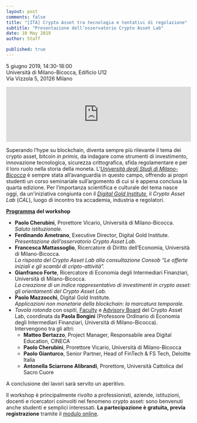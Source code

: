 ```yaml
---
layout: post
comments: false
title: "[ITA] Crypto Asset tra tecnologia e tentativi di regolazione"
subtitle: "Presentazione dell’osservatorio Crypto Asset Lab"
date: 10 May 2019
author: Staff

published: true
---
```


5 giugno 2019, 14:30-18:00  
Università di Milano-Bicocca, Edificio U12  
Via Vizzola 5, 20126 Milano

<iframe src="https://www.google.com/maps/embed?pb=!1m18!1m12!1m3!1d2795.724730599951!2d9.210350970159201!3d45.51561964392843!2m3!1f0!2f0!3f0!3m2!1i1024!2i768!4f13.1!3m3!1m2!1s0x4786c7462e865061%3A0x34595440cca7155a!2s11%C2%B0+Piano+Residenza+Universitaria+Bicocca+U12!5e0!3m2!1sen!2sit!4v1557329984145!5m2!1sen!2sit"  width="100%" height="auto" frameborder="0" style="border:0" allowfullscreen></iframe>

Superando l’hype su blockchain, diventa sempre più rilevante il tema dei crypto asset, bitcoin _in primis_, da indagare come strumenti di investimento, innovazione tecnologica, sicurezza crittografica, sfida regolamentare e per il loro ruolo nella storia della moneta. L’[*Università degli Studi di Milano-Bicocca*](https://www.unimib.it/eventi/crypto-asset-tecnologia-e-tentativi-regolazione) è sempre stata all’avanguardia in questo campo, offrendo ai propri studenti un corso seminariale sull’argomento di cui si è appena conclusa la quarta edizione. Per l’importanza scientifica e culturale del tema nasce oggi, da un'iniziativa congiunta con il *[Digital Gold Institute](http://dgi.io/)*, il *Crypto Asset Lab* (*CAL*), luogo di incontro tra accademia, industria e regolatori.

**[Programma](http://cryptoassetlab.diseade.unimib.it/docs/20190605-presentazione-cal.pdf) del workshop**

- **Paolo Cherubini**, Prorettore Vicario, Università di Milano-Bicocca.  
*Saluto istituzionale.*
- **Ferdinando Ametrano**, Executive Director, Digital Gold Institute.  
*Presentazione dell’osservatorio Crypto Asset Lab.*
- **Francesca Mattassoglio**, Ricercatore di Diritto dell’Economia, Università di Milano-Bicocca.  
*La risposta del Crypto Asset Lab alla consultazione Consob “Le offerte iniziali e gli scambi di cripto-attività”.*
- **Gianfranco Forte**, Ricercatore di Economia degli Intermediari Finanziari, Università di Milano-Bicocca.  
*La creazione di un indice rappresentativo di investimenti in crypto asset: gli orientamenti del Crypto Asset Lab.*
- **Paolo Mazzocchi**, Digital Gold Institute.  
*Applicazioni non monetarie della blockchain: la marcatura temporale.*
- *Tavola rotonda* con ospiti, [Faculty](/faculty/) e [Advisory Board](/advisory-board/) del Crypto Asset Lab, coordinata da **Paola Bongini** (Professore Ordinario di Economia degli Intermediari Finanziari, Università di Milano-Bicocca). Intervengono tra gli altri:
  - **Matteo Bertazzo**, Project Manager, Responsabile area Digital Education, CINECA
  - **Paolo Cherubini**, Prorettore Vicario, Università di Milano-Bicocca
  - **Paolo Gianturco**, Senior Partner, Head of FinTech & FS Tech, Deloitte Italia
  - **Antonella Sciarrone Alibrandi**, Prorettore, Università Cattolica del Sacro Cuore

A conclusione dei lavori sarà servito un aperitivo.

Il workshop è principalmente rivolto a professionisti, aziende, istituzioni, docenti e ricercatori coinvolti nel fenomeno crypto asset: sono benvenuti anche studenti e semplici interessati. **La partecipazione è gratuita, previa registrazione** tramite il [modulo online](https://docs.google.com/forms/d/e/1FAIpQLSeI4YDiaNdSCOr2h0QXa9qDUSmmsFqtdgsk6j4_x8FcVgK84Q/viewform).
